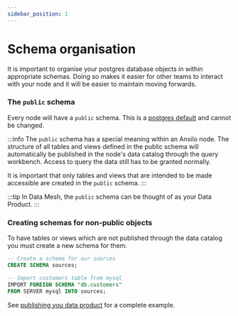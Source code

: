 ```yaml
---
sidebar_position: 1
---
```


# Schema organisation

It is important to organise your postgres database objects in within appropriate schemas.
Doing so makes it easier for other teams to interact with your node and it will be easier to maintain moving forwards.

### The `public` schema

Every node will have a `public` schema. This is a [postgres default](https://www.postgresql.org/current/ddl-schemas.html#DDL-SCHEMAS-PUBLIC)
and cannot be changed.

:::info
The `public` schema has a special meaning within an Ansilo node. The structure of all tables and views defined in the public
schema will automatically be published in the node's data catalog through the query workbench.
Access to query the data still has to be granted normally. 

It is important that only tables and views that are intended to be made accessible are created in the `public` schema.
:::

:::tip
In Data Mesh, the `public` schema can be thought of as your Data Product.
:::

### Creating schemas for non-public objects

To have tables or views which are not published through the data catalog you must create a new schema for them.

```sql
-- Create a schema for our sources
CREATE SCHEMA sources;

-- Import customers table from mysql
IMPORT FOREIGN SCHEMA "db.customers" 
FROM SERVER mysql INTO sources;
```

See [publishing you data product](/guides/data-product-expose/) for a complete example.
